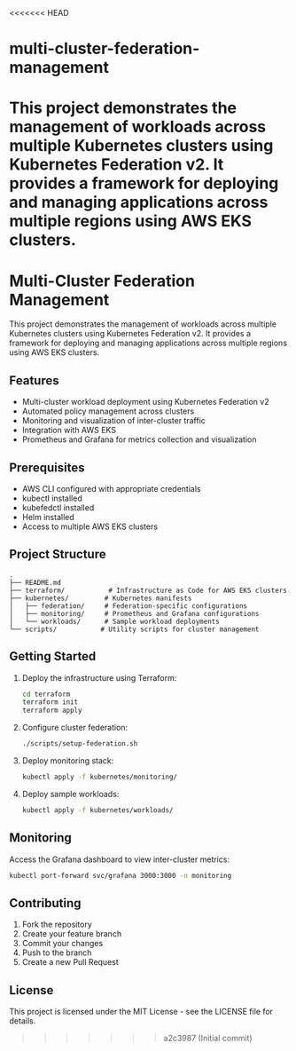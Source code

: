 <<<<<<< HEAD
# multi-cluster-federation-management
This project demonstrates the management of workloads across multiple Kubernetes clusters using Kubernetes Federation v2. It provides a framework for deploying and managing applications across multiple regions using AWS EKS clusters.
=======
# Multi-Cluster Federation Management

This project demonstrates the management of workloads across multiple Kubernetes clusters using Kubernetes Federation v2. It provides a framework for deploying and managing applications across multiple regions using AWS EKS clusters.

## Features

- Multi-cluster workload deployment using Kubernetes Federation v2
- Automated policy management across clusters
- Monitoring and visualization of inter-cluster traffic
- Integration with AWS EKS
- Prometheus and Grafana for metrics collection and visualization

## Prerequisites

- AWS CLI configured with appropriate credentials
- kubectl installed
- kubefedctl installed
- Helm installed
- Access to multiple AWS EKS clusters

## Project Structure

```
.
├── README.md
├── terraform/           # Infrastructure as Code for AWS EKS clusters
├── kubernetes/         # Kubernetes manifests
│   ├── federation/     # Federation-specific configurations
│   ├── monitoring/     # Prometheus and Grafana configurations
│   └── workloads/      # Sample workload deployments
└── scripts/           # Utility scripts for cluster management
```

## Getting Started

1. Deploy the infrastructure using Terraform:
   ```bash
   cd terraform
   terraform init
   terraform apply
   ```

2. Configure cluster federation:
   ```bash
   ./scripts/setup-federation.sh
   ```

3. Deploy monitoring stack:
   ```bash
   kubectl apply -f kubernetes/monitoring/
   ```

4. Deploy sample workloads:
   ```bash
   kubectl apply -f kubernetes/workloads/
   ```

## Monitoring

Access the Grafana dashboard to view inter-cluster metrics:
```bash
kubectl port-forward svc/grafana 3000:3000 -n monitoring
```

## Contributing

1. Fork the repository
2. Create your feature branch
3. Commit your changes
4. Push to the branch
5. Create a new Pull Request

## License

This project is licensed under the MIT License - see the LICENSE file for details. 
>>>>>>> a2c3987 (Initial commit)

